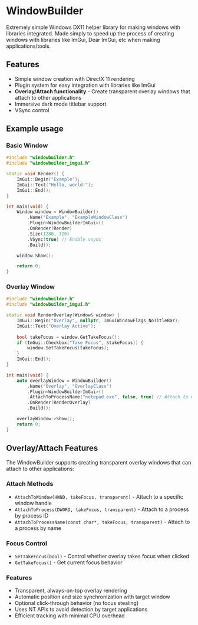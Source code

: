 # WindowBuilder

Extremely simple Windows DX11 helper library for making windows with libraries integrated. 
Made simply to speed up the process of creating windows with libraries like ImGui, Dear ImGui, etc when making applications/tools.

## Features

- Simple window creation with DirectX 11 rendering
- Plugin system for easy integration with libraries like ImGui
- **Overlay/Attach functionality** - Create transparent overlay windows that attach to other applications
- Immersive dark mode titlebar support
- VSync control

## Example usage

### Basic Window
```cpp
#include "windowbuilder.h"
#include "windowbuilder_imgui.h"

static void Render() {
	ImGui::Begin("Example");
	ImGui::Text("Hello, world!");
	ImGui::End();
}

int main(void) {
	Window window = WindowBuilder()
		.Name("Example", "ExampleWindowClass")
		.Plugin<WindowBuilderImGui>()
		.OnRender(Render)
		.Size(1280, 720)
		.VSync(true) // Enable vsync
		.Build();

	window.Show();

	return 0;
}
```

### Overlay Window
```cpp
#include "windowbuilder.h"
#include "windowbuilder_imgui.h"

static void RenderOverlay(Window& window) {
	ImGui::Begin("Overlay", nullptr, ImGuiWindowFlags_NoTitleBar);
	ImGui::Text("Overlay Active");
	
	bool takeFocus = window.GetTakeFocus();
	if (ImGui::Checkbox("Take Focus", &takeFocus)) {
		window.SetTakeFocus(takeFocus);
	}
	ImGui::End();
}

int main(void) {
	auto overlayWindow = WindowBuilder()
		.Name("Overlay", "OverlayClass")
		.Plugin<WindowBuilderImGui>()
		.AttachToProcessName("notepad.exe", false, true) // Attach to notepad
		.OnRender(RenderOverlay)
		.Build();

	overlayWindow->Show();
	return 0;
}
```

## Overlay/Attach Features

The WindowBuilder supports creating transparent overlay windows that can attach to other applications:

### Attach Methods
- `AttachToWindow(HWND, takeFocus, transparent)` - Attach to a specific window handle
- `AttachToProcess(DWORD, takeFocus, transparent)` - Attach to a process by process ID  
- `AttachToProcessName(const char*, takeFocus, transparent)` - Attach to a process by name

### Focus Control
- `SetTakeFocus(bool)` - Control whether overlay takes focus when clicked
- `GetTakeFocus()` - Get current focus behavior

### Features
- Transparent, always-on-top overlay rendering
- Automatic position and size synchronization with target window
- Optional click-through behavior (no focus stealing)
- Uses NT APIs to avoid detection by target applications
- Efficient tracking with minimal CPU overhead
